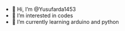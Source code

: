 - 👋 Hi, I’m @Yusufarda1453
- 👀 I’m interested in codes
- 🌱 I’m currently learning arduino and python

<!---
Yusufarda1453/Yusufarda1453 is a ✨ special ✨ repository because its `README.md` (this file) appears on your GitHub profile.
You can click the Preview link to take a look at your changes.
--->
